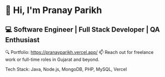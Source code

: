 # 👋 Hi, I'm Pranay Parikh
## 💻 Software Engineer | Full Stack Developer | QA Enthusiast

🔍 Portfolio: https://pranayparikh.vercel.app/
📫 Reach out for freelance work or full-time roles in Gujarat and beyond.

Tech Stack: Java, Node.js, MongoDB, PHP, MySQL, Vercel

<!---
pranayparikh07/pranayparikh07 is a ✨ special ✨ repository because its `README.md` (this file) appears on your GitHub profile.
You can click the Preview link to take a look at your changes.
--->
